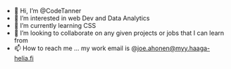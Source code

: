- 👋 Hi, I’m @CodeTanner
- 👀 I’m interested in web Dev and Data Analytics
- 🦾 I’m currently learning CSS
- 🤝 I’m looking to collaborate on any given projects or jobs that I can learn from
- 📫 How to reach me ... my work email is @joe.ahonen@myy.haaga-helia.fi

<!---
CodeTanner/CodeTanner is a ✨ special ✨ repository because its `README.md` (this file) appears on your GitHub profile.
You can click the Preview link to take a look at your changes.
--->
